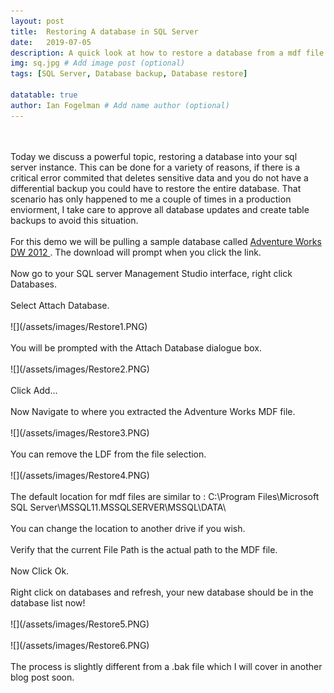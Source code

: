 ```yaml
---
layout: post
title:  Restoring A database in SQL Server
date:   2019-07-05
description: A quick look at how to restore a database from a mdf file. # Add post description (optional)
img: sq.jpg # Add image post (optional)
tags: [SQL Server, Database backup, Database restore]

datatable: true
author: Ian Fogelman # Add name author (optional)
---
```

<br>
<br>
Today we discuss a powerful topic, restoring a database into your sql server instance.
This can be done for a variety of reasons, if there is a critical error commited that deletes sensitive data and you do not have a differential backup you could have to restore the entire database.
That scenario has only happened to me a couple of times in a production enviorment, I take care to approve all database updates and create table backups to avoid this situation.
<br>
<br>
For this demo we will be pulling a sample database called <a target="_blank" href="https://www.google.com/url?sa=t&rct=j&q=&esrc=s&source=web&cd=3&ved=2ahUKEwjksJX49Z7jAhVnRN8KHTmRD6gQFjACegQIBhAB&url=https%3A%2F%2Fgithub.com%2FMicrosoft%2Fsql-server-samples%2Freleases%2Fdownload%2Fadventureworks2012%2Fadventure-works-2012-dw-data-file.mdf&usg=AOvVaw31N3kiGC6iwsbcWwq6gcYP"> Adventure Works DW 2012 </a>.
The download will prompt when you click the link.

<br>
<br>
Now go to your SQL server Management Studio interface, right click Databases.
<br>
<br>
Select Attach Database.
<br>
<br>
![](/assets/images/Restore1.PNG)
<br>
<br>
You will be prompted with the Attach Database dialogue box.
<br>
<br>
![](/assets/images/Restore2.PNG)
<br>
<br>
Click Add... 
<br>
<br>
Now Navigate to where you extracted the Adventure Works MDF file.
<br>
<br>
![](/assets/images/Restore3.PNG)
<br>
<br>
You can remove the LDF from the file selection.
<br>
<br>
![](/assets/images/Restore4.PNG)
<br>
<br>
The default location for mdf files are similar to :
C:\Program Files\Microsoft SQL Server\MSSQL11.MSSQLSERVER\MSSQL\DATA\
<br>
<br>
You can change the location to another drive if you wish.
<br>
<br>
Verify that the current File Path is the actual path to the MDF file.
<br>
<br>
Now Click Ok.
<br>
<br>
Right click on databases and refresh, your new database should be in the database list now!
<br>
<br>
![](/assets/images/Restore5.PNG)
<br>
<br>
![](/assets/images/Restore6.PNG)
<br>
<br>
The process is slightly different from a .bak file which I will cover in another blog post soon.
